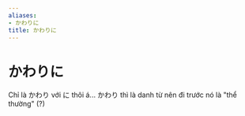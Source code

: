 ```yaml
---
aliases:
- かわりに
title: かわりに
---
```

# かわりに

Chỉ là かわり với に thôi á... かわり thì là danh từ nên đi trước nó là "thể thường" (?)